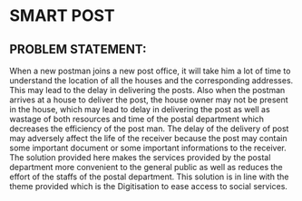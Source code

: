 # **SMART POST**
## **PROBLEM STATEMENT:**
When a new postman joins a new post office, it will take him a lot of time to understand the location of all the houses and the corresponding addresses. This may lead to the delay in delivering the posts. Also when the postman arrives at a house to deliver the post, the house owner may not be present in the house, which may lead to delay in delivering the post as well as wastage of both resources and time of the postal department which decreases the efficiency of the post man. The delay of the delivery of post may adversely affect the life of the receiver because the post may contain some important document or some important informations to the receiver. <br />The solution provided here makes  the services provided by the postal department more convenient to the general public as well as reduces the  effort of the staffs of the postal department. This solution is in line with the theme provided which is the Digitisation to ease access to social services.
